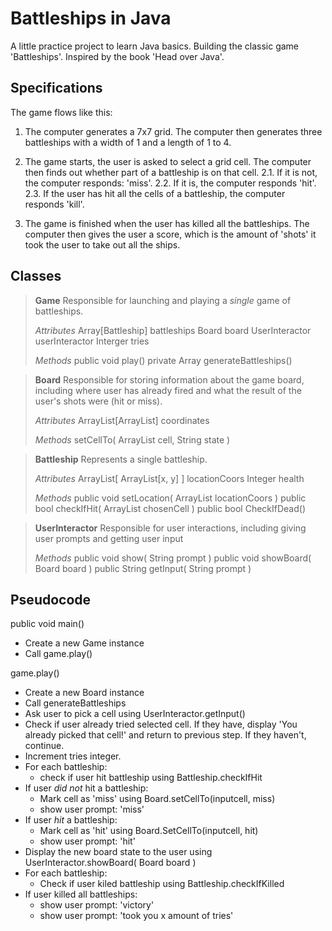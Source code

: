 # Battleships in Java

A little practice project to learn Java basics. Building the classic game 'Battleships'. Inspired by the book 'Head over Java'.

## Specifications

The game flows like this:

1. The computer generates a 7x7 grid. The computer then generates three battleships with a width of 1 and a length of 1 to 4.

2. The game starts, the user is asked to select a grid cell. The computer then finds out whether part of a battleship is on that cell.
    2.1. If it is not, the computer responds: 'miss'.
    2.2. If it is, the computer responds 'hit'.
    2.3. If the user has hit all the cells of a battleship, the computer responds 'kill'.

3. The game is finished when the user has killed all the battleships. The computer then gives the user a score, which is the amount of 'shots' it took the user to take out all the ships.

## Classes

> **Game**
> Responsible for launching and playing a *single* game of battleships.
>
> *Attributes*
> Array[Battleship] battleships
> Board board
> UserInteractor userInteractor
> Interger tries
>
> *Methods*
> public void play()
> private Array generateBattleships()

> **Board**
> Responsible for storing information about the game board, including where user has already fired and what the result of the user's shots were (hit or miss).
>
> *Attributes*
> ArrayList[ArrayList] coordinates
>
> *Methods*
> setCellTo( ArrayList cell, String state )

> **Battleship**
> Represents a single battleship.
>
> *Attributes*
> ArrayList[ ArrayList[x, y] ] locationCoors
> Integer health
>
> *Methods*
> public void setLocation( ArrayList locationCoors )
> public bool checkIfHit( ArrayList chosenCell )
> public bool CheckIfDead()

> **UserInteractor**
> Responsible for user interactions, including giving user prompts and getting user input
>
> *Methods*
> public void show( String prompt )
> public void showBoard( Board board )
> public String getInput( String prompt )

## Pseudocode

public void main()

- Create a new Game instance
- Call game.play()

game.play()

- Create a new Board instance
- Call generateBattleships
- Ask user to pick a cell using UserInteractor.getInput()
- Check if user already tried selected cell. If they have, display 'You already picked that cell!' and return to previous step. If they haven't, continue.
- Increment tries integer.
- For each battleship:
  - check if user hit battleship using Battleship.checkIfHit
- If user *did not* hit a battleship:
  - Mark cell as 'miss' using Board.setCellTo(inputcell, miss)
  - show user prompt: 'miss'
- If user *hit* a battleship:
  - Mark cell as 'hit' using Board.SetCellTo(inputcell, hit)
  - show user prompt: 'hit'
- Display the new board state to the user using UserInteractor.showBoard( Board board )
- For each battleship:
  - Check if user kiled battleship using Battleship.checkIfKilled
- If user killed all battleships:
  - show user prompt: 'victory'
  - show user prompt: 'took you x amount of tries'
